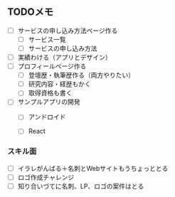 ## TODOメモ
- [ ] サービスの申し込み方法ページ作る
    - [ ] サービス一覧
    - [ ] サービスの申し込み方法
- [ ] 実績わける（アプリとデザイン）
- [ ] プロフィールページ作る
    - [ ] 登壇歴・執筆歴作る（両方やりたい）
    - [ ] 研究内容・経歴もかく
    - [ ] 取得資格も書く
- [ ] サンプルアプリの開発
    - [ ] アンドロイド
    - [ ] React


### スキル面
- [ ] イラレがんばる＋名刺とWebサイトもうちょっととる
- [ ] ロゴ作成チャレンジ
- [ ] 知り合いづてに名刺、LP、ロゴの案件はとる